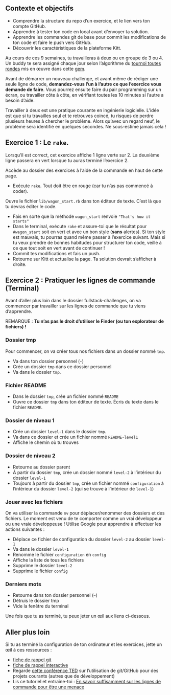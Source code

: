 ## Contexte et objectifs

-   Comprendre la structure du repo d’un exercice, et le lien vers ton compte GitHub.
-   Apprendre à tester ton code en local avant d’envoyer ta solution.
-   Apprendre les commandes git de base pour commit les modifications de ton code et faire le push vers GitHub.
-   Découvrir les caractéristiques de la plateforme Kitt.

Au cours de ces 9 semaines, tu travailleras à deux ou en groupe de 3 ou 4. Un buddy te sera assigné chaque jour selon l’algorithme du [tournoi toutes rondes](https://fr.wikipedia.org/wiki/Tournoi_toutes_rondes) mis en œuvre dans cette [gem](https://github.com/ssaunier/round_robin_tournament).

Avant de démarrer un nouveau challenge, et avant même de rédiger une seule ligne de code, **demandez-vous l’un à l’autre ce que l’exercice vous demande de faire**. Vous pourrez ensuite faire du pair programming sur un écran, ou travailler côte à côte, en vérifiant toutes les 10 minutes si l’autre a besoin d’aide.

Travailler à deux est une pratique courante en ingénierie logicielle. L’idée est que si tu travailles seul et te retrouves coincé, tu risques de perdre plusieurs heures à chercher le problème. Alors qu’avec un regard neuf, le problème sera identifié en quelques secondes. Ne sous-estime jamais cela !

## Exercice 1 : Le `rake`.

Lorsqu’il est correct, cet exercice affiche 1 ligne verte sur 2. La deuxième ligne passera en vert lorsque tu auras terminé l’exercice 2.

Accède au dossier des exercices à l’aide de la commande en haut de cette page.

-   Exécute `rake`. Tout doit être en rouge (car tu n’as pas commencé à coder).

Ouvre le fichier `lib/wagon_start.rb` dans ton éditeur de texte. C’est là que tu devras éditer le code.

-   Fais en sorte que la méthode `wagon_start` renvoie `"That's how it starts"`
-   Dans le terminal, exécute `rake` et assure-toi que le résultat pour `#wagon_start` soit en vert et avec un bon style (**sans** alertes). Si ton style est mauvais, tu pourras quand même passer à l’exercice suivant. Mais si tu veux prendre de bonnes habitudes pour structurer ton code, veille à ce que tout soit en vert avant de continuer !
-   Commit tes modifications et fais un push.
-   Retourne sur Kitt et actualise la page. Ta solution devrait s’afficher à droite.

## Exercice 2 : Pratiquer les lignes de commande (Terminal)

Avant d’aller plus loin dans le dossier fullstack-challenges, on va commencer par travailler sur les lignes de commande que tu viens d’apprendre.

REMARQUE : **Tu n’as pas le droit d’utiliser le Finder (ou ton explorateur de fichiers) !**

### Dossier tmp

Pour commencer, on va créer tous nos fichiers dans un dossier nommé `tmp`.

-   Va dans ton dossier personnel (`~`)
-   Crée un dossier `tmp` dans ce dossier personnel
-   Va dans le dossier `tmp`.

### Fichier README

-   Dans le dossier `tmp`, crée un fichier nommé `README`
-   Ouvre ce dossier `tmp` dans ton éditeur de texte. Écris du texte dans le fichier `README`.

### Dossier de niveau 1

-   Crée un dossier `level-1` dans le dossier `tmp`.
-   Va dans ce dossier et crée un fichier nommé `README-level1`
-   Affiche le chemin où tu trouves

### Dossier de niveau 2

-   Retourne au dossier parent
-   À partir du dossier `tmp`, crée un dossier nommé `level-2` à l’intérieur du dossier `level-1`
-   Toujours à partir du dossier `tmp`, crée un fichier nommé `configuration` à l’intérieur du dossier `level-2` (qui se trouve à l’intérieur de `level-1`)

### Jouer avec les fichiers

On va utiliser la commande `mv` pour déplacer/renommer des dossiers et des fichiers.
Le moment est venu de te comporter comme un vrai développeur ou une vraie développeuse ! Utilise Google pour apprendre à effectuer les actions suivantes :

-   Déplace ce fichier de configuration du dossier `level-2` au dossier `level-1`
-   Va dans le dossier `level-1`
-   Renomme le fichier `configuration` en `config`
-   Affiche la liste de tous les fichiers
-   Supprime le dossier `level-2`
-   Supprime le fichier `config`

### Derniers mots

-   Retourne dans ton dossier personnel (`~`)
-   Détruis le dossier tmp
-   Vide la fenêtre du terminal

Une fois que tu as terminé, tu peux jeter un œil aux liens ci-dessous.

## Aller plus loin

Si tu as terminé la configuration de ton ordinateur et les exercices, jette un œil à ces ressources :

-   [fiche de rappel git](http://rogerdudler.github.io/git-guide/files/git_cheat_sheet.pdf)
-   [fiche de rappel interactive](http://www.ndpsoftware.com/git-cheatsheet.html)
-   Regarde [cette conférence TED](http://www.ted.com/talks/clay_shirky_how_the_internet_will_one_day_transform_government.html) sur l’utilisation de git/GitHub pour des projets courants (autres que de développement)
-   Lis ce tutoriel et entraîne-toi : [En savoir suffisamment sur les lignes de commande pour être une menace](http://www.learnenough.com/command-line/)

